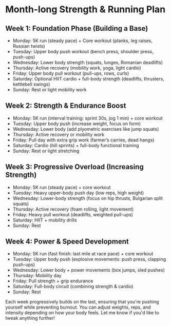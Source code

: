 # Month-long Strength & Running Plan

## Week 1: Foundation Phase (Building a Base)

- Monday: 5K run (steady pace) + Core workout (planks, leg raises, Russian twists)
- Tuesday: Upper body push workout (bench press, shoulder press, push-ups)
- Wednesday: Lower body strength (squats, lunges, Romanian deadlifts)
- Thursday: Active recovery (mobility work, yoga, light cardio)
- Friday: Upper body pull workout (pull-ups, rows, curls)
- Saturday: Optional HIIT cardio + full-body strength (deadlifts, thrusters, kettlebell swings)
- Sunday: Rest or light mobility work

## Week 2: Strength & Endurance Boost

- Monday: 5K run (interval training: sprint 30s, jog 1 min) + core workout
- Tuesday: Upper body push (increase weight, focus on form)
- Wednesday: Lower body (add plyometric exercises like jump squats)
- Thursday: Active recovery or mobility work
- Friday: Pull day with extra grip work (farmer’s carries, dead hangs)
- Saturday: Cardio (hill sprints) + full-body functional training
- Sunday: Rest or light stretching

## Week 3: Progressive Overload (Increasing Strength)

- Monday: 5K run (steady pace) + core workout
- Tuesday: Heavy upper-body push day (low reps, high weight)
- Wednesday: Lower-body strength (focus on hip thrusts, Bulgarian split squats)
- Thursday: Active recovery (foam rolling, light movement)
- Friday: Heavy pull workout (deadlifts, weighted pull-ups)
- Saturday: HIIT + mobility drills
- Sunday: Rest

## Week 4: Power & Speed Development

- Monday: 5K run (fast finish: last mile at race pace) + core workout
- Tuesday: Upper body push (explosive movements: push press, clapping push-ups)
- Wednesday: Lower body + power movements (box jumps, sled pushes)
- Thursday: Mobility day
- Friday: Pull strength + grip endurance
- Saturday: Full-body circuit (combining strength & cardio)
- Sunday: Rest

Each week progressively builds on the last, ensuring that you're pushing yourself while preventing burnout. You can adjust weights, reps, and intensity depending on how your body feels. Let me know if you'd like to tweak anything further!